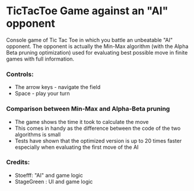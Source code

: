 # TicTacToe Game against an "AI" opponent

Console game of Tic Tac Toe in which you battle an unbeatable "AI" opponent.
The opponent is actually the Min-Max algorithm (with the Alpha Beta pruning
optimization) used for evaluating best possible move in finite games with
full information.

### Controls:
* The arrow keys - navigate the field
* Space - play your turn

### Comparison between Min-Max and Alpha-Beta pruning
* The game shows the time it took to calculate the move
* This comes in handy as the difference between the code of the two algorithms is small
* Tests have shown that the optimized version is up to 20 times faster especially
when evaluating the first move of the AI

### Credits:
* Stoefff: "AI" and game logic
* StageGreen : UI and game logic


